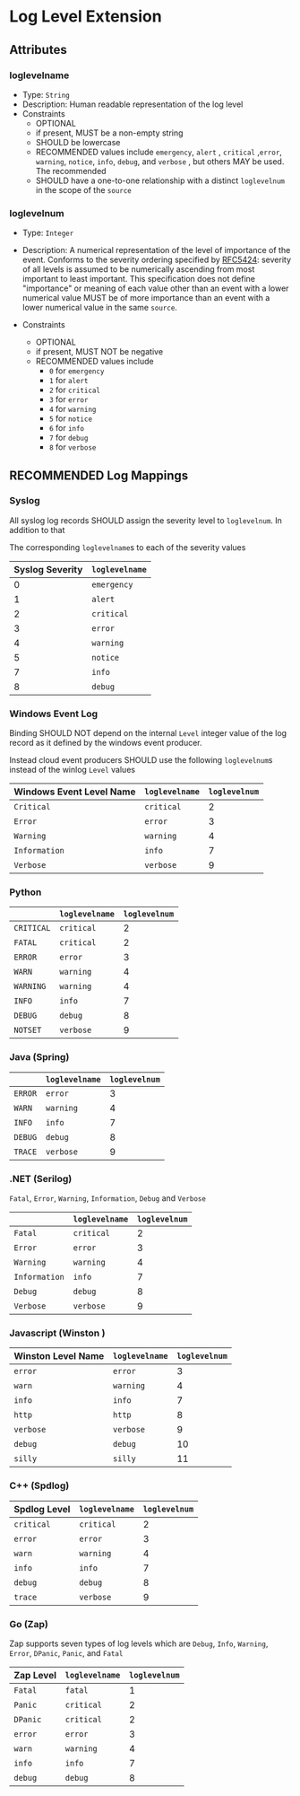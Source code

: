 # Log Level Extension


## Attributes

### loglevelname 

- Type: `String`
- Description: Human readable representation of the log level
- Constraints
  - OPTIONAL
  - if present, MUST be a non-empty string
  - SHOULD be lowercase
  - RECOMMENDED values include   `emergency`, `alert` , `critical` ,`error`, `warning`, `notice`, `info`, `debug`, and
     `verbose` , but  others MAY be used. The recommended 
  - SHOULD have a one-to-one relationship with a distinct `loglevelnum` in the scope of
   the `source`

### loglevelnum 

- Type: `Integer`

- Description: A numerical representation of the level of importance of the event. 
    Conforms to the severity ordering specified by [RFC5424](https://www.rfc-editor.org/rfc/rfc5424.html#section-6.2.1): severity of all levels is
     assumed to be numerically ascending from most important to least important.
  This specification does not define "importance" or meaning of each value other than
  an event with a lower numerical value MUST be of more importance than an event with
  a lower numerical value in the same `source`.

- Constraints
  - OPTIONAL
  - if present, MUST NOT be negative
  - RECOMMENDED values include
    - `0` for `emergency`
    - `1` for `alert`
    - `2` for `critical`
    - `3` for `error`
    - `4` for `warning`
    - `5` for `notice`
    - `6` for `info`
    - `7` for `debug`
    - `8` for `verbose`


## RECOMMENDED Log Mappings

### Syslog

All syslog log records SHOULD assign the severity level to `loglevelnum`. In addition to that

The corresponding `loglevelname`s to each of the severity values

| Syslog Severity | `loglevelname` |
| --------------- | -------------- |
| 0               | `emergency`    |
| 1               | `alert`        |
| 2               | `critical`     |
| 3               | `error`        |
| 4               | `warning`      |
| 5               | `notice`       |
| 7               | `info`         |
| 8               | `debug`        |



### Windows Event Log
Binding SHOULD NOT depend on the internal `Level` integer value of the log record as it defined by the windows event producer. 

Instead cloud event producers SHOULD use the following `loglevelnum`s instead of the winlog `Level` values

| Windows Event Level Name | `loglevelname` | `loglevelnum` |
| ------------------------ | -------------- | ------------- |
| `Critical`               | `critical`     | 2             |
| `Error`                  | `error`        | 3             |
| `Warning`                | `warning`      | 4             |
| `Information`            | `info`         | 7             |
| `Verbose`                | `verbose`      | 9             |

### Python
|            | `loglevelname` | `loglevelnum` |
| ---------- | -------------- | ------------- |
| `CRITICAL` | `critical`     | 2             |
| `FATAL`    | `critical`     | 2             |
| `ERROR`    | `error`        | 3             |
| `WARN`     | `warning`      | 4             |
| `WARNING`  | `warning`      | 4             |
| `INFO`     | `info`         | 7             |
| `DEBUG`    | `debug`        | 8             |
| `NOTSET`   | `verbose`      | 9             |

### Java (Spring)

|         | `loglevelname` | `loglevelnum` |
| ------- | -------------- | ------------- |
| `ERROR` | `error`        | 3             |
| `WARN`  | `warning`      | 4             |
| `INFO`  | `info`         | 7             |
| `DEBUG` | `debug`        | 8             |
| `TRACE` | `verbose`      | 9             |

### .NET (Serilog)

`Fatal`, `Error`, `Warning`, `Information`, `Debug` and `Verbose` 

|               | `loglevelname` | `loglevelnum` |
| ------------- | -------------- | ------------- |
| `Fatal`       | `critical`     | 2             |
| `Error`       | `error`        | 3             |
| `Warning`     | `warning`      | 4             |
| `Information` | `info`         | 7             |
| `Debug`       | `debug`        | 8             |
| `Verbose`     | `verbose`      | 9             |

### Javascript (Winston )

| Winston Level Name | `loglevelname` | `loglevelnum` |
| ------------------ | -------------- | ------------- |
| `error`            | `error`        | 3             |
| `warn`             | `warning`      | 4             |
| `info`             | `info`         | 7             |
| `http`             | `http`         | 8             |
| `verbose`          | `verbose`      | 9             |
| `debug`            | `debug`        | 10            |
| `silly`            | `silly`        | 11            |



### C++ (Spdlog)

| Spdlog  Level | `loglevelname` | `loglevelnum` |
| ------------- | -------------- | ------------- |
| `critical`    | `critical`     | 2             |
| `error`       | `error`        | 3             |
| `warn`        | `warning`      | 4             |
| `info`        | `info`         | 7             |
| `debug`       | `debug`        | 8             |
| `trace`       | `verbose`      | 9             |



### Go (Zap)
Zap supports seven types of log levels which are  `Debug`, `Info`, `Warning`, `Error`,
 `DPanic`, `Panic`, and `Fatal`

| Zap Level | `loglevelname` | `loglevelnum` |
| --------- | -------------- | ------------- |
| `Fatal`   | `fatal`        | 1             |
| `Panic`   | `critical`     | 2             |
| `DPanic`  | `critical`     | 2             |
| `error`   | `error`        | 3             |
| `warn`    | `warning`      | 4             |
| `info`    | `info`         | 7             |
| `debug`   | `debug`        | 8             |